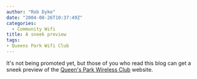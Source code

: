 ```yaml
---
author: "Rob Dyke"
date: "2004-08-26T10:37:49Z"
categories:
  - Community Wifi
title: A sneek preview
tags:
- Queens Park Wifi Club
---
```

It's not being promoted yet, but those of you who read this blog can get a sneek preview of the [Queen's Park Wireless Club](http://www.queenspark.me.uk) website.
